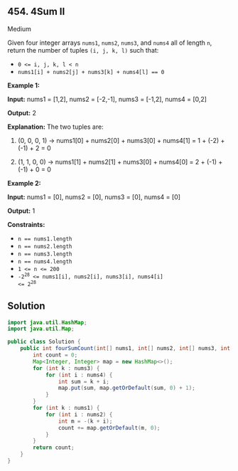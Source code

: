 ## 454\. 4Sum II

Medium

Given four integer arrays `nums1`, `nums2`, `nums3`, and `nums4` all of length `n`, return the number of tuples `(i, j, k, l)` such that:

*   `0 <= i, j, k, l < n`
*   `nums1[i] + nums2[j] + nums3[k] + nums4[l] == 0`

**Example 1:**

**Input:** nums1 = [1,2], nums2 = [-2,-1], nums3 = [-1,2], nums4 = [0,2]

**Output:** 2

**Explanation:** The two tuples are: 

1. (0, 0, 0, 1) -> nums1[0] + nums2[0] + nums3[0] + nums4[1] = 1 + (-2) + (-1) + 2 = 0 

2. (1, 1, 0, 0) -> nums1[1] + nums2[1] + nums3[0] + nums4[0] = 2 + (-1) + (-1) + 0 = 0

**Example 2:**

**Input:** nums1 = [0], nums2 = [0], nums3 = [0], nums4 = [0]

**Output:** 1

**Constraints:**

*   `n == nums1.length`
*   `n == nums2.length`
*   `n == nums3.length`
*   `n == nums4.length`
*   `1 <= n <= 200`
*   <code>-2<sup>28</sup> <= nums1[i], nums2[i], nums3[i], nums4[i] <= 2<sup>28</sup></code>

## Solution

```java
import java.util.HashMap;
import java.util.Map;

public class Solution {
    public int fourSumCount(int[] nums1, int[] nums2, int[] nums3, int[] nums4) {
        int count = 0;
        Map<Integer, Integer> map = new HashMap<>();
        for (int k : nums3) {
            for (int i : nums4) {
                int sum = k + i;
                map.put(sum, map.getOrDefault(sum, 0) + 1);
            }
        }
        for (int k : nums1) {
            for (int i : nums2) {
                int m = -(k + i);
                count += map.getOrDefault(m, 0);
            }
        }
        return count;
    }
}
```